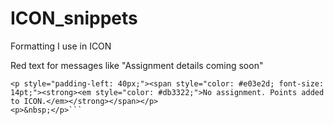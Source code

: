 # ICON_snippets
Formatting I use in ICON


Red text for messages like "Assignment details coming soon"  
```<p>&nbsp;</p>
<p style="padding-left: 40px;"><span style="color: #e03e2d; font-size: 14pt;"><strong><em style="color: #db3322;">No assignment. Points added to ICON.</em></strong></span></p>
<p>&nbsp;</p>```

